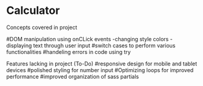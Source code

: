 # Calculator

Concepts covered in project

  #DOM manipulation using onCLick events
    -changing style colors
    -displaying text through user input
  #switch cases to perform various functionalities
  #handeling errors in code using try
  


Features lacking in project (To-Do)
  #responsive design for mobile and tablet devices
  #polished styling for number input
  #Optimizing loops for improved performance
  #improved organization of sass partials
